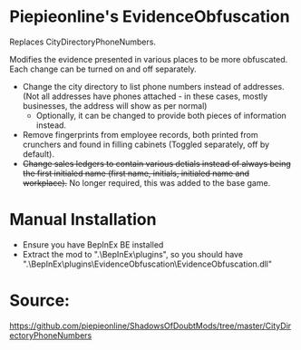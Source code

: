 # Piepieonline's EvidenceObfuscation

Replaces CityDirectoryPhoneNumbers.

Modifies the evidence presented in various places to be more obfuscated. Each change can be turned on and off separately.

* Change the city directory to list phone numbers instead of addresses. (Not all addresses have phones attached - in these cases, mostly businesses, the address will show as per normal)
  * Optionally, it can be changed to provide both pieces of information instead.
* Remove fingerprints from employee records, both printed from crunchers and found in filling cabinets (Toggled separately, off by default).
* ~~Change sales ledgers to contain various detials instead of always being the first initialed name (first name, initials, initialed name and workplace).~~ No longer required, this was added to the base game.

# Manual Installation

* Ensure you have BepInEx BE installed
* Extract the mod to ".\BepInEx\plugins\", so you should have ".\BepInEx\plugins\EvidenceObfuscation\EvidenceObfuscation.dll"

# Source:

https://github.com/piepieonline/ShadowsOfDoubtMods/tree/master/CityDirectoryPhoneNumbers

